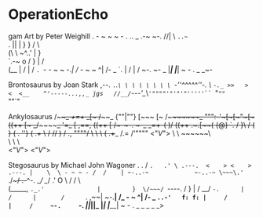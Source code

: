 # OperationEcho
 gam
Art by Peter Weighill
                        . - ~ ~ ~ - .
      ..     _      .-~               ~-.
     //|     \ `..~                      `.
    || |      }  }              /       \  \
(\   \\ \~^..'                 |         }  \
 \`.-~  o      /       }       |        /    \
 (__          |       /        |       /      `.
  `- - ~ ~ -._|      /_ - ~ ~ ^|      /- _      `.
              |     /          |     /     ~-.     ~- _
              |_____|          |_____|         ~ - . _ _~_-_

Brontosaurus by Joan Stark
 ,--.
`.`_.`\
     \ \
      \ \
       \ \
        \ `-''^^^^^''-.
         \             `-._
         >>   >  <  <__    ^'-----...,,_
  jgs   //__/`---'\__\\`'""""'"'"'"'''''``
       `"`""      `""`"

Ankylosaurus
                     /~~~~~~~~~~~~\_
 _+=+_             _[~  /~~~~~~~~~~~~\_
{""|""}         [~~~    [~   /~~~~~~~~~\_
 """:-'~[~[~"~[~  ((++     [~  _/~~~~~~~~\_
      '=_   [    ,==, ((++    [    /~~~~~~~\-~~~-.
         ~-_ _=+-(   )/   ((++  .~~~.[~~~~(  {@} \`.
                 /   }\ /     (     }     (   .   ''}
                (  .+   \ /  //     )    / .,  """"/
                \\  \     \ (   .+~~\_  /.= /'""""
                <"_V_">      \\  \    ~~~~~~\\  \
                              \\  \          \\  \
                              <"_V_">        <"_V_">

Stegosaurus by Michael John Wagoner
                         .       .
                        / `.   .' \
                .---.  <    > <    >  .---.
                |    \  \ - ~ ~ - /  /    |
                 ~-..-~             ~-..-~
             \~~~\.'                    `./~~~/
   .-~~^-.    \__/                        \__/
 .'  O    \     /               /       \  \
(_____,    `._.'               |         }  \/~~~/
 `----.          /       }     |        /    \__/
       `-.      |       /      |       /      `. ,~~|
           ~-.__|      /_ - ~ ^|      /- _      `..-'   f: f:
                |     /        |     /     ~-.     `-. _||_||_
                |_____|        |_____|         ~ - . _ _ _ _ _>
